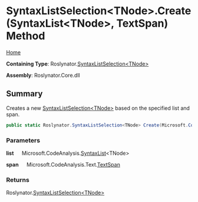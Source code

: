 # SyntaxListSelection\<TNode>\.Create\(SyntaxList\<TNode>, TextSpan\) Method

[Home](../../../README.md)

**Containing Type**: Roslynator\.[SyntaxListSelection\<TNode>](../README.md)

**Assembly**: Roslynator\.Core\.dll

## Summary

Creates a new [SyntaxListSelection\<TNode>](../README.md) based on the specified list and span\.

```csharp
public static Roslynator.SyntaxListSelection<TNode> Create(Microsoft.CodeAnalysis.SyntaxList<TNode> list, Microsoft.CodeAnalysis.Text.TextSpan span)
```

### Parameters

**list** &emsp; Microsoft\.CodeAnalysis\.[SyntaxList](https://docs.microsoft.com/en-us/dotnet/api/microsoft.codeanalysis.syntaxlist-1)\<TNode>

**span** &emsp; Microsoft\.CodeAnalysis\.Text\.[TextSpan](https://docs.microsoft.com/en-us/dotnet/api/microsoft.codeanalysis.text.textspan)

### Returns

Roslynator\.[SyntaxListSelection\<TNode>](../README.md)

